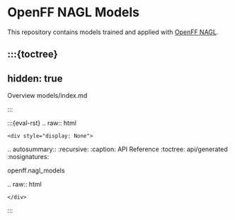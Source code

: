 # OpenFF NAGL Models

This repository contains models trained and applied with
[OpenFF NAGL](https://docs.openforcefield.org/projects/nagl/en/latest/).

:::{toctree}
---
hidden: true
---

Overview <self>
models/index.md

:::



<!--
The autosummary directive renders to rST,
so we must use eval-rst here
-->
:::{eval-rst}
.. raw:: html

    <div style="display: None">

.. autosummary::
   :recursive:
   :caption: API Reference
   :toctree: api/generated
   :nosignatures:

   openff.nagl_models

.. raw:: html

    </div>
:::
